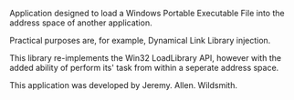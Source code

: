 Application designed to load a Windows Portable Executable File into the address space of another application. 

Practical purposes are, for example, Dynamical Link Library injection.

This library re-implements the Win32 LoadLibrary API, however with the added ability of perform its' task from within a seperate address space.

This application was developed by Jeremy. Allen. Wildsmith.
